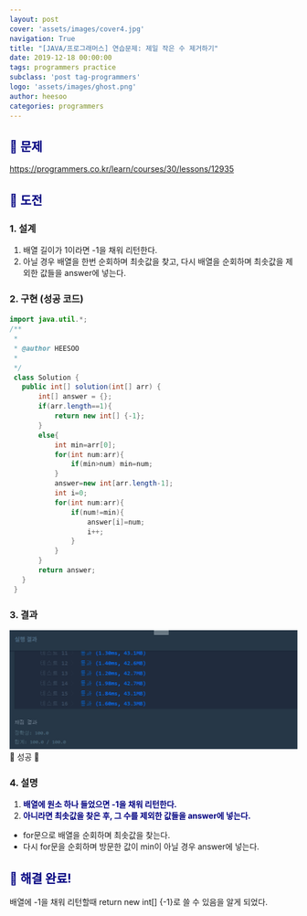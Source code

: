 ```yaml
---
layout: post
cover: 'assets/images/cover4.jpg'
navigation: True
title: "[JAVA/프로그래머스] 연습문제: 제일 작은 수 제거하기"
date: 2019-12-18 00:00:00
tags: programmers practice
subclass: 'post tag-programmers'
logo: 'assets/images/ghost.png'
author: heesoo
categories: programmers
---
```

## <span style="color:navy">👀 문제</span>
<https://programmers.co.kr/learn/courses/30/lessons/12935>

## <span style="color:navy">👊 도전</span>

### 1. 설계
1. 배열 길이가 1이라면 -1을 채워 리턴한다.
2. 아닐 경우 배열을 한번 순회하며 최솟값을 찾고, 다시 배열을 순회하며 최솟값을 제외한 값들을 answer에 넣는다.

### 2. 구현 (성공 코드)
```java
import java.util.*;
/**
 *
 * @author HEESOO
 *
 */
 class Solution {
   public int[] solution(int[] arr) {
       int[] answer = {};
       if(arr.length==1){
           return new int[] {-1};
       }
       else{
           int min=arr[0];
           for(int num:arr){
               if(min>num) min=num;
           }
           answer=new int[arr.length-1];
           int i=0;
           for(int num:arr){
               if(num!=min){
                   answer[i]=num;
                   i++;
               }
           }
       }
       return answer;
   }
 }
 ```

### 3. 결과
![실행결과](./assets/images/191218_8.PNG)
🤟 성공 🤟

### 4. 설명
1. **<span style="color:navy">배열에 원소 하나 들었으면 -1을 채워 리턴한다.</span>**
2. **<span style="color:navy">아니라면 최솟값을 찾은 후, 그 수를 제외한 값들을 answer에 넣는다.</span>**
- for문으로 배열을 순회하며 최솟값을 찾는다.
- 다시 for문을 순회하며 방문한 값이 min이 아닐 경우 answer에 넣는다.

## <span style="color:navy">👏 해결 완료!</span>
배열에 -1을 채워 리턴할때 return new int[] {-1}로 쓸 수 있음을 알게 되었다.

